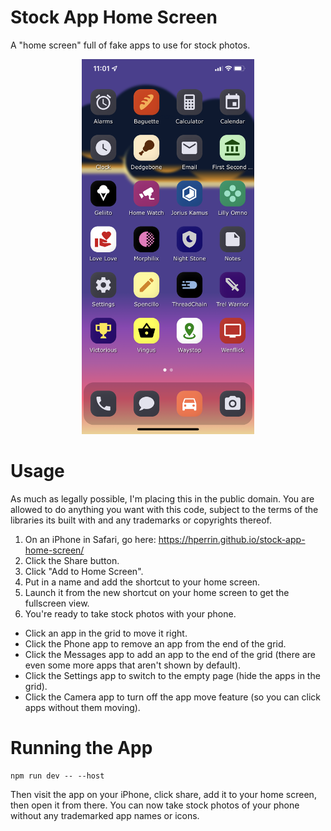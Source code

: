 # Stock App Home Screen

A "home screen" full of fake apps to use for stock photos.

<div align="center">
  <img src="static/screenshot.png" alt="screenshot" height="600" width="auto" />
</div>

# Usage

As much as legally possible, I'm placing this in the public domain. You are allowed to do anything you want with this code, subject to the terms of the libraries its built with and any trademarks or copyrights thereof.

1. On an iPhone in Safari, go here: https://hperrin.github.io/stock-app-home-screen/
2. Click the Share button.
3. Click "Add to Home Screen".
4. Put in a name and add the shortcut to your home screen.
5. Launch it from the new shortcut on your home screen to get the fullscreen view.
6. You're ready to take stock photos with your phone.

- Click an app in the grid to move it right.
- Click the Phone app to remove an app from the end of the grid.
- Click the Messages app to add an app to the end of the grid (there are even some more apps that aren't shown by default).
- Click the Settings app to switch to the empty page (hide the apps in the grid).
- Click the Camera app to turn off the app move feature (so you can click apps without them moving).

# Running the App

```
npm run dev -- --host
```

Then visit the app on your iPhone, click share, add it to your home screen, then open it from there. You can now take stock photos of your phone without any trademarked app names or icons.
